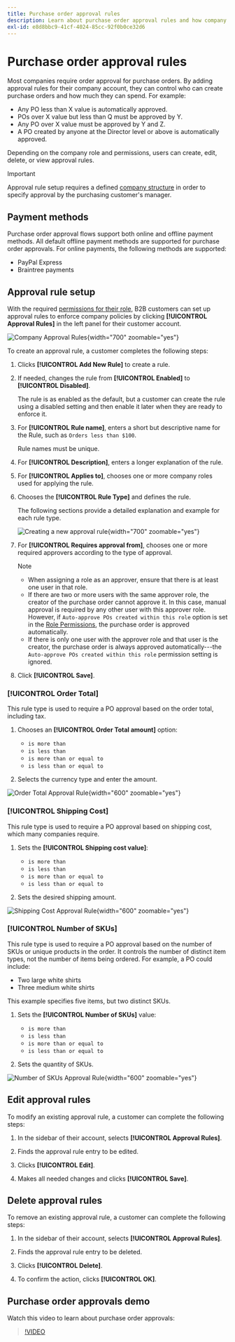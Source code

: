 ```yaml
---
title: Purchase order approval rules
description: Learn about purchase order approval rules and how company administrators can define them on the storefront.
exl-id: e8d8bbc9-41cf-4024-85cc-92f0b0ce32d6
---
```

# Purchase order approval rules

Most companies require order approval for purchase orders. By adding approval rules for their company account, they can control who can create purchase orders and how much they can spend. For example:

* Any PO less than X value is automatically approved.
* POs over X value but less than Q must be approved by Y.
* Any PO over X value must be approved by Y and Z.
* A PO created by anyone at the Director level or above is automatically approved.

Depending on the company role and permissions, users can create, edit, delete, or view approval rules.

>[!IMPORTANT]
>
>Approval rule setup requires a defined [company structure](account-company-structure.md) in order to specify approval by the purchasing customer's manager.

## Payment methods

Purchase order approval flows support both online and offline payment methods. All default offline payment methods are supported for purchase order approvals. For online payments, the following methods are supported:

* PayPal Express
* Braintree payments


## Approval rule setup

With the required [permissions for their role](account-company-roles-permissions.md), B2B customers can set up approval rules to enforce company policies by clicking **[!UICONTROL Approval Rules]** in the left panel for their customer account.

![Company Approval Rules](./assets/approval-rules.png){width="700" zoomable="yes"}

To create an approval rule, a customer completes the following steps:

1. Clicks **[!UICONTROL Add New Rule]** to create a rule.

1. If needed, changes the rule from **[!UICONTROL Enabled]** to **[!UICONTROL Disabled]**.

   The rule is as enabled as the default, but a customer can create the rule using a disabled setting and then enable it later when they are ready to enforce it.

1. For **[!UICONTROL Rule name]**, enters a short but descriptive name for the Rule, such as `Orders less than $100`.

   Rule names must be unique.

1. For **[!UICONTROL Description]**, enters a longer explanation of the rule.

1. For **[!UICONTROL Applies to]**, chooses one or more company roles used for applying the rule.

1. Chooses the **[!UICONTROL Rule Type]** and defines the rule.

   The following sections provide a detailed explanation and example for each rule type.

   ![Creating a new approval rule](./assets/approval-rules-create.png){width="700" zoomable="yes"}

1. For **[!UICONTROL Requires approval from]**, chooses one or more required approvers according to the type of approval.

   >[!NOTE]
   >
   >* When assigning a role as an approver, ensure that there is at least one user in that role.
   >* If there are two or more users with the same approver role, the creator of the purchase order cannot approve it. In this case, manual approval is required by any other user with this approver role. However, if `Auto-approve POs created within this role` option is set in the [Role Permissions](account-company-roles-permissions.md), the purchase order is approved automatically.
   >* If there is only one user with the approver role and that user is the creator, the purchase order is always approved automatically---the `Auto-approve POs created within this role` permission setting is ignored.

1. Click **[!UICONTROL Save]**.

### [!UICONTROL Order Total]

This rule type is used to require a PO approval based on the order total, including tax.

1. Chooses an **[!UICONTROL Order Total amount]** option:

   * `is more than`
   * `is less than`
   * `is more than or equal to`
   * `is less than or equal to`

1. Selects the currency type and enter the amount.

![Order Total Approval Rule](./assets/approval-rules-order-total.png){width="600" zoomable="yes"}

### [!UICONTROL Shipping Cost]

This rule type is used to require a PO approval based on shipping cost, which many companies require.

1. Sets the **[!UICONTROL Shipping cost value]**:

   * `is more than`
   * `is less than`
   * `is more than or equal to`
   * `is less than or equal to`

1. Sets the desired shipping amount.

![Shipping Cost Approval Rule](./assets/approval-rules-shipping-cost.png){width="600" zoomable="yes"}

### [!UICONTROL Number of SKUs]

This rule type is used to require a PO approval based on the number of SKUs or unique products in the order. It controls the number of distinct item types, not the number of items being ordered. For example, a PO could include:

* Two large white shirts
* Three medium white shirts

This example specifies five items, but two distinct SKUs.

1. Sets the **[!UICONTROL Number of SKUs]** value:

   * `is more than`
   * `is less than`
   * `is more than or equal to`
   * `is less than or equal to`

1. Sets the quantity of SKUs.

![Number of SKUs Approval Rule](./assets/approval-rules-number-skus.png){width="600" zoomable="yes"}

## Edit approval rules

To modify an existing approval rule, a customer can complete the following steps:

1. In the sidebar of their account, selects **[!UICONTROL Approval Rules]**.

1. Finds the approval rule entry to be edited.

1. Clicks **[!UICONTROL Edit]**.

1. Makes all needed changes and clicks **[!UICONTROL Save]**.

## Delete approval rules

To remove an existing approval rule, a customer can complete the following steps:

1. In the sidebar of their account, selects **[!UICONTROL Approval Rules]**.

1. Finds the approval rule entry to be deleted.

1. Clicks **[!UICONTROL Delete]**.

1. To confirm the action, clicks **[!UICONTROL OK]**.

## Purchase order approvals demo

Watch this video to learn about purchase order approvals:

>[!VIDEO](https://video.tv.adobe.com/v/344450?quality=12)
